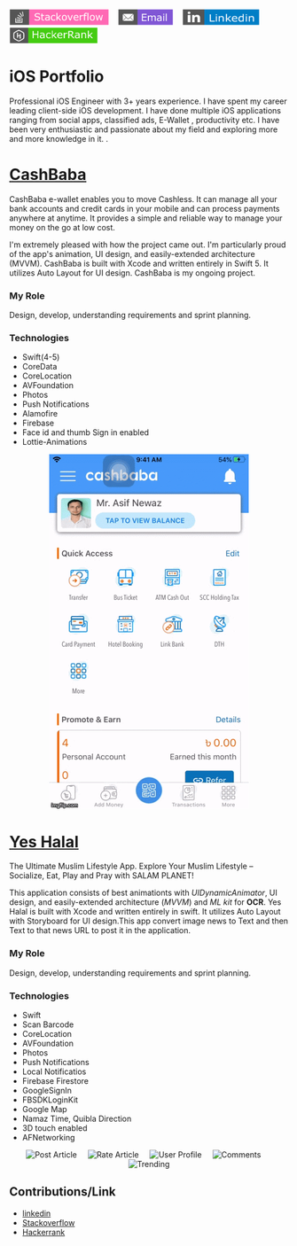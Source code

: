 <a href="https://stackoverflow.com/story/asifnewaz" download><img src="images/Stackoverflow.png" width="180" height="30"></a>&nbsp;&nbsp;&nbsp;&nbsp;<a href="mailto:mail.asifnewaz@gmail.com"><img src="images/Email.png" width="100" height="30"></a>&nbsp;&nbsp;&nbsp;&nbsp;<a href="https://www.linkedin.com/in/measifnewaz/" target="_blank"><img src="images/Linkedin.png" width="140" height="30" ></a>&nbsp;&nbsp;&nbsp;&nbsp;<a href="https://www.hackerrank.com/mail_asifnewaz" target="_blank"><img src="images/HackerRank.png" width="160" height="30"></a>

# iOS Portfolio
Professional iOS Engineer with 3+ years experience. 
I have spent my career leading client-side iOS development.
I have done multiple iOS applications ranging from social apps, classified ads, E-Wallet , productivity etc. I have been very enthusiastic and passionate about my field and exploring more and more knowledge in it.
.
# [CashBaba](https://apps.apple.com/us/app/cashbaba-bd/id1352887969)
CashBaba e-wallet enables you to move Cashless. It can manage all your bank accounts and credit cards in your mobile and can process payments anywhere at anytime. It provides a simple and reliable way to manage your money on the go at low cost. 

I'm extremely pleased with how the project came out. I'm particularly proud of the app's animation, UI design, and easily-extended architecture (MVVM). CashBaba is built with Xcode and written entirely in Swift 5. It utilizes Auto Layout for UI design. CashBaba is my ongoing project.

### My Role ###
Design, develop, understanding requirements and sprint planning.

### Technologies ###
* Swift(4-5)
* CoreData
* CoreLocation
* AVFoundation
* Photos
* Push Notifications
* Alamofire
* Firebase
* Face id and thumb Sign in enabled
* Lottie-Animations

<p align="center">
<a href="images/CB.gif"><img src="images/CB.gif" title="E-Wallet"/></a>
</p>

# [Yes Halal](https://apps.apple.com/us/app/yes-halal/id1478596967?ls=1)
The Ultimate Muslim Lifestyle App.
Explore Your Muslim Lifestyle – Socialize, Eat, Play and Pray with SALAM PLANET!

This application consists of best animationts with *UIDynamicAnimator*, UI design, and easily-extended architecture (*MVVM*)  and *ML kit* for **OCR**. Yes Halal is built with Xcode and written entirely in swift. It utilizes Auto Layout with Storyboard for UI design.This app convert image news to Text and then Text to that news URL to post it in the application.

### My Role ###
Design, develop, understanding requirements and sprint planning.

### Technologies ###
* Swift
* Scan Barcode
* CoreLocation
* AVFoundation
* Photos
* Push Notifications
* Local Notificatios
* Firebase Firestore
* GoogleSignIn
* FBSDKLoginKit 
* Google Map
* Namaz Time, Quibla Direction
* 3D touch enabled 
* AFNetworking


<p align="center">
<img src="https://github.com/jwd-ali/IOS-Portfolio/blob/master/images/Slick/uploadUrl.png" width="150" title="Post Article">&nbsp;&nbsp;&nbsp;&nbsp;&nbsp;<img src="https://github.com/jwd-ali/IOS-Portfolio/blob/master/images/Slick/unnamed.png" width="150" title="Rate Article">&nbsp;&nbsp;&nbsp;&nbsp;&nbsp;<img src="https://github.com/jwd-ali/IOS-Portfolio/blob/master/images/Slick/profile.png" width="150" title="User Profile">&nbsp;&nbsp;&nbsp;&nbsp;&nbsp;<img src="https://github.com/jwd-ali/IOS-Portfolio/blob/master/images/Slick/commet2.png" width="150" title="Comments">&nbsp;&nbsp;&nbsp;&nbsp;&nbsp;<img src="https://github.com/jwd-ali/IOS-Portfolio/blob/master/images/Slick/IMG_7344.PNG" width="150" title="Trending">
</p>


## Contributions/Link 
*  [linkedin](https://www.linkedin.com/in/measifnewaz/)    
*  [Stackoverflow](https://stackoverflow.com/story/asifnewaz)
*  [Hackerrank](https://www.hackerrank.com/mail_asifnewaz)

